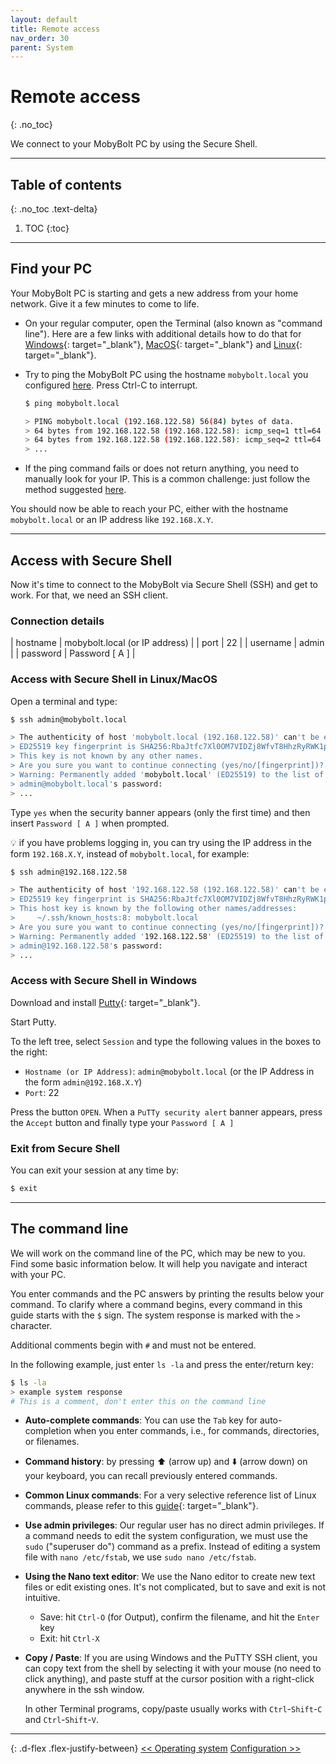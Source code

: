 ```yaml
---
layout: default
title: Remote access
nav_order: 30
parent: System
---
```

<!-- markdownlint-disable MD014 MD022 MD025 MD033 MD040 -->

# Remote access
{: .no_toc}

We connect to your MobyBolt PC by using the Secure Shell.

---

## Table of contents
{: .no_toc .text-delta}

1. TOC
{:toc}

---

## Find your PC

Your MobyBolt PC is starting and gets a new address from your home network. Give it a few minutes to come to life.

- On your regular computer, open the Terminal (also known as "command line"). Here are a few links with additional details how to do that for [Windows](https://www.computerhope.com/issues/chusedos.htm){: target="_blank"}, [MacOS](https://macpaw.com/how-to/use-terminal-on-mac){: target="_blank"} and [Linux](https://www.howtogeek.com/140679/beginner-geek-how-to-start-using-the-linux-terminal/){: target="_blank"}.

- Try to ping the MobyBolt PC using the hostname `mobybolt.local` you configured [here](operating-system#install-avahi). Press Ctrl-C to interrupt.

  ```sh
  $ ping mobybolt.local
  
  > PING mobybolt.local (192.168.122.58) 56(84) bytes of data.
  > 64 bytes from 192.168.122.58 (192.168.122.58): icmp_seq=1 ttl=64 time=88.1 ms
  > 64 bytes from 192.168.122.58 (192.168.122.58): icmp_seq=2 ttl=64 time=61.5 ms
  > ...
  ```

- If the ping command fails or does not return anything, you need to manually look for your IP. This is a common challenge: just follow the method suggested [here](operating-system#install-avahi).

You should now be able to reach your PC, either with the hostname `mobybolt.local` or an IP address like `192.168.X.Y`.

---

## Access with Secure Shell

Now it's time to connect to the MobyBolt via Secure Shell (SSH) and get to work. For that, we need an SSH client.

### Connection details

| hostname | mobybolt.local (or IP address) |
| port | 22 |
| username | admin |
| password | Password [ A ] |

### Access with Secure Shell in Linux/MacOS

Open a terminal and type:

```sh
$ ssh admin@mobybolt.local

> The authenticity of host 'mobybolt.local (192.168.122.58)' can't be established.
> ED25519 key fingerprint is SHA256:RbaJtfc7Xl0OM7VIDZj8WfvT8HhzRyRWK1pbs5BJp+M.
> This key is not known by any other names.
> Are you sure you want to continue connecting (yes/no/[fingerprint])? yes
> Warning: Permanently added 'mobybolt.local' (ED25519) to the list of known hosts.
> admin@mobybolt.local's password: 
> ...
```

Type `yes` when the security banner appears (only the first time) and then insert `Password [ A ]` when prompted. 

:bulb: if you have problems logging in, you can try using the IP address in the form `192.168.X.Y`, instead of `mobybolt.local`, for example:

```sh
$ ssh admin@192.168.122.58

> The authenticity of host '192.168.122.58 (192.168.122.58)' can't be established.
> ED25519 key fingerprint is SHA256:RbaJtfc7Xl0OM7VIDZj8WfvT8HhzRyRWK1pbs5BJp+M.
> This host key is known by the following other names/addresses:
>     ~/.ssh/known_hosts:8: mobybolt.local
> Are you sure you want to continue connecting (yes/no/[fingerprint])? yes
> Warning: Permanently added '192.168.122.58' (ED25519) to the list of known hosts.
> admin@192.168.122.58's password: 
> ...
```

### Access with Secure Shell in Windows

Download and install [Putty](https://www.putty.org/){: target="_blank"}.

Start Putty. 

To the left tree, select `Session` and type the following values in the boxes to the right:
- `Hostname (or IP Address)`: `admin@mobybolt.local` (or the IP Address in the form `admin@192.168.X.Y`)
- `Port`: 22

Press the button `OPEN`. When a `PuTTy security alert` banner appears, press the `Accept` button and finally type your `Password [ A ]`

### Exit from Secure Shell

You can exit your session at any time by:

```sh
$ exit
```

---

## The command line

We will work on the command line of the PC, which may be new to you.
Find some basic information below.
It will help you navigate and interact with your PC.

You enter commands and the PC answers by printing the results below your command.
To clarify where a command begins, every command in this guide starts with the `$` sign. The system response is marked with the `>` character.

Additional comments begin with `#` and must not be entered.

In the following example, just enter `ls -la` and press the enter/return key:

```sh
$ ls -la
> example system response
# This is a comment, don't enter this on the command line
```

- **Auto-complete commands**:
  You can use the `Tab` key for auto-completion when you enter commands, i.e., for commands, directories, or filenames.

- **Command history**:
  by pressing ⬆️ (arrow up) and ⬇️ (arrow down) on your keyboard, you can recall previously entered commands.

- **Common Linux commands**:
  For a very selective reference list of Linux commands, please refer to this [guide](https://www.geeksforgeeks.org/linux-commands-cheat-sheet/){: target="_blank"}.

- **Use admin privileges**:
  Our regular user has no direct admin privileges.
  If a command needs to edit the system configuration, we must use the `sudo` ("superuser do") command as a prefix.
  Instead of editing a system file with `nano /etc/fstab`, we use `sudo nano /etc/fstab`.

- **Using the Nano text editor**:
  We use the Nano editor to create new text files or edit existing ones.
  It's not complicated, but to save and exit is not intuitive.

  - Save: hit `Ctrl-O` (for Output), confirm the filename, and hit the `Enter` key
  - Exit: hit `Ctrl-X`

- **Copy / Paste**:
  If you are using Windows and the PuTTY SSH client, you can copy text from the shell by selecting it with your mouse (no need to click anything), and paste stuff at the cursor position with a right-click anywhere in the ssh window.

  In other Terminal programs, copy/paste usually works with `Ctrl`-`Shift`-`C` and `Ctrl`-`Shift`-`V`.
  
---

{: .d-flex .flex-justify-between}
[<< Operating system](operating-system)
[Configuration >>](configuration)
